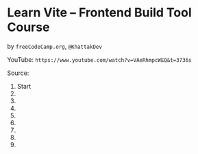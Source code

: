 # Learn Vite – Frontend Build Tool Course
by `freeCodeCamp.org`, `@KhattakDev`

YouTube: `https://www.youtube.com/watch?v=VAeRhmpcWEQ&t=3736s`

Source:

1. Start
2.
3.
4.
5.
6.
7.
8.
9.